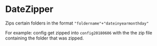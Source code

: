 # DateZipper

Zips certain folders in the format `"foldername"+"dateinyearmonthday"`

For example: config get zipped into `config20180606` with the the zip file containing the folder that was zipped.
